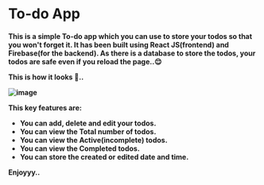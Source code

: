 # To-do App

<h4> <b> This is a simple To-do app which you can use to store your todos so that you won't forget it. It has been built using React JS(frontend) and Firebase(for the backend). As there is a database to store the todos, your todos are safe even if you reload the page..😌

This is how it looks 🤩..
  
 ![image](https://user-images.githubusercontent.com/92244286/223183046-618070ff-b92e-4376-add4-c9a91854c616.png)

  This key features are:
  - You can add, delete and edit your todos.
  - You can view the Total number of todos.
  - You can view the Active(incomplete) todos.
  - You can view the Completed todos.
  - You can store the created or edited date and time.
  
  Enjoyyy..
